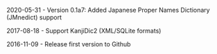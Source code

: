 2020-05-31
    - Version 0.1a7: Added Japanese Proper Names Dictionary (JMnedict) support

2017-08-18
    - Support KanjiDic2 (XML/SQLite formats)
        
2016-11-09
    - Release first version to Github
